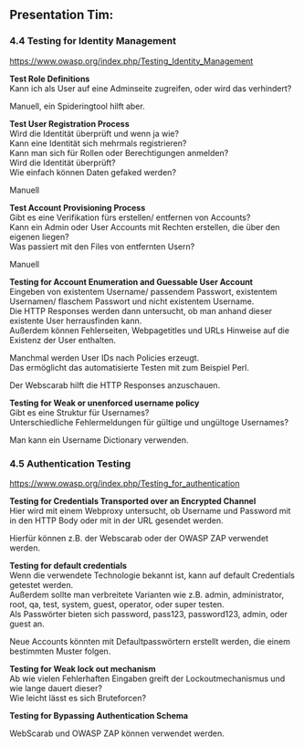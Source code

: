 ## Presentation Tim:


### 4.4 Testing for Identity Management

https://www.owasp.org/index.php/Testing_Identity_Management


**Test Role Definitions**  
Kann ich als User auf eine Adminseite zugreifen, oder wird das verhindert?  

Manuell, ein Spideringtool hilft aber.  


**Test User Registration Process**  
Wird die Identität überprüft und wenn ja wie?  
Kann eine Identität sich mehrmals registrieren?  
Kann man sich für Rollen oder Berechtigungen anmelden?  
Wird die Identität überprüft?  
Wie einfach können Daten gefaked werden?  

Manuell


**Test Account Provisioning Process**  
Gibt es eine Verifikation fürs erstellen/ entfernen von Accounts?  
Kann ein Admin oder User Accounts mit Rechten erstellen, die über den eigenen liegen?  
Was passiert mit den Files von entfernten Usern?  

Manuell


**Testing for Account Enumeration and Guessable User Account**  
Eingeben von existentem Username/ passendem Passwort, existentem Usernamen/ flaschem Passwort und nicht existentem Username.  
Die HTTP Responses werden dann untersucht, ob man anhand dieser existente User herrausfinden kann.  
Außerdem können Fehlerseiten, Webpagetitles und URLs Hinweise auf die Existenz der User enthalten.  

Manchmal werden User IDs nach Policies erzeugt.  
Das ermöglicht das automatisierte Testen mit zum Beispiel Perl.  

Der Webscarab hilft die HTTP Responses anzuschauen.


**Testing for Weak or unenforced username policy**  
Gibt es eine Struktur für Usernames?  
Unterschiedliche Fehlermeldungen für gültige und ungültoge Usernames?  

Man kann ein Username Dictionary verwenden.



### 4.5 Authentication Testing

https://www.owasp.org/index.php/Testing_for_authentication

**Testing for Credentials Transported over an Encrypted Channel**  
Hier wird mit einem Webproxy untersucht, ob Username und Password mit in den HTTP Body oder mit in der URL gesendet werden.   

Hierfür können z.B. der Webscarab oder der OWASP ZAP verwendet werden.  

**Testing for default credentials**  
Wenn die verwendete Technologie bekannt ist, kann auf default Credentials getestet werden.  
Außerdem sollte man verbreitete Varianten wie z.B. admin, administrator, root, qa, test, system, guest, operator, oder super testen.  
Als Passwörter bieten sich password, pass123, password123, admin, oder guest an.  

Neue Accounts könnten mit Defaultpasswörtern erstellt werden, die einem bestimmten Muster folgen.  

**Testing for Weak lock out mechanism**  
Ab wie vielen Fehlerhaften Eingaben greift der Lockoutmechanismus und wie lange dauert dieser?  
Wie leicht lässt es sich Bruteforcen?  

**Testing for Bypassing Authentication Schema**  

WebScarab und OWASP ZAP können verwendet werden.

